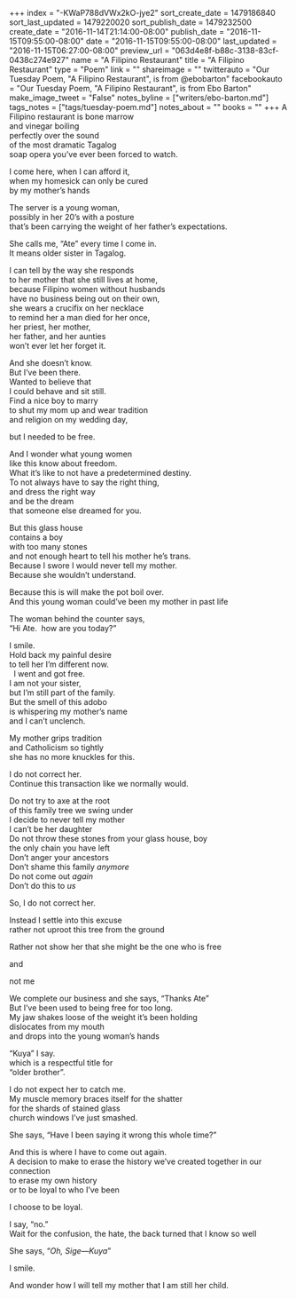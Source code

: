 +++
index = "-KWaP788dVWx2kO-jye2"
sort_create_date = 1479186840
sort_last_updated = 1479220020
sort_publish_date = 1479232500
create_date = "2016-11-14T21:14:00-08:00"
publish_date = "2016-11-15T09:55:00-08:00"
date = "2016-11-15T09:55:00-08:00"
last_updated = "2016-11-15T06:27:00-08:00"
preview_url = "063d4e8f-b88c-3138-83cf-0438c274e927"
name = "A Filipino Restaurant"
title = "A Filipino Restaurant"
type = "Poem"
link = ""
shareimage = ""
twitterauto = "Our Tuesday Poem, \"A Filipino Restaurant\", is from @ebobarton"
facebookauto = "Our Tuesday Poem, \"A Filipino Restaurant\", is from Ebo Barton"
make_image_tweet = "False"
notes_byline = ["writers/ebo-barton.md"]
tags_notes = ["tags/tuesday-poem.md"]
notes_about = ""
books = ""
+++
A Filipino restaurant is bone marrow<br>
and vinegar boiling<br>
perfectly over the sound<br>
of the most dramatic Tagalog<br> 
soap opera you’ve ever been forced to watch. 

I come here, when I can afford it,<br>
when my homesick can only be cured<br>
by my mother’s hands

The server is a young woman,<br>
possibly in her 20’s with a posture<br>
that’s been carrying the weight of her father’s expectations. 

She calls me, “Ate” every time I come in.<br>
It means older sister in Tagalog.  

I can tell by the way she responds<br>
to her mother that she still lives at home,<br>
because Filipino women without husbands<br>
have no business being out on their own,<br>
she wears a crucifix on her necklace<br>
to remind her a man died for her once,<br>
her priest, her mother,<br>
her father, and her aunties<br>
won’t ever let her forget it.  

And she doesn’t know.<br>
But I’ve been there.<br>
Wanted to believe that<br>
I could behave and sit still.<br>
Find a nice boy to marry<br>
to shut my mom up and wear tradition<br>
and religion on my wedding day, 

but I needed to be free.  

And I wonder what young women<br>
like this know about freedom.<br>
What it’s like to not have a predetermined destiny.<br>
To not always have to say the right thing,<br>
and dress the right way<br>
and be the dream<br>
that someone else dreamed for you. 

But this glass house<br> 
contains a boy<br>
with too many stones<br>
and not enough heart 
to tell his mother he’s trans.<br>
Because I swore I would never tell my mother.<br>
Because she wouldn’t understand. 

Because this is will make the pot boil over.<br>
And this young woman could’ve been my mother in past life 

The woman behind the counter says,<br>
“Hi Ate.  how are you today?”

I smile.<br>
Hold back my painful desire<br>
to tell her I’m different now.<br> 
I went and got free.<br>
I am not your sister,<br>
but I’m still part of the family.<br>
But the smell of this adobo<br>
is whispering my mother’s name<br>
and I can’t unclench.  

My mother grips tradition<br>
and Catholicism so tightly<br>
she has no more knuckles for this. 

I do not correct her.<br>
Continue this transaction like we normally would.

Do not try to axe at the root<br>
of this family tree we swing under<br>
I decide to never tell my mother<br>
I can’t be her daughter<br>
Do not throw these stones from your glass house, boy<br>
the only chain you have left<br>
Don’t anger your ancestors<br>
Don’t shame this family _anymore_<br>
Do not come out _again_<br>
Don’t do this to _us_

So, I do not correct her.

Instead I settle into this excuse<br>
rather not uproot this tree from the ground

Rather not show her that she might be the one who is free

and 

not me

We complete our business and she says, “Thanks Ate”<br>
But I’ve been used to being free for too long.<br>
My jaw shakes loose of the weight it’s been holding<br>
dislocates from my mouth<br>
and drops into the young woman’s hands

“Kuya” I say.<br>
which is a respectful title for<br>
“older brother”.

I do not expect her to catch me.<br>
My muscle memory braces itself for the shatter<br>
for the shards of stained glass<br>
church windows I’ve just smashed.

She says, “Have I been saying it wrong this whole time?”

And this is where I have to come out again.<br>
A decision to make to erase the history we’ve created together in our connection<br>
to erase my own history<br>
or to be loyal to who I’ve been 

I choose to be loyal.

I say, “no.”<br>
Wait for the confusion, the hate, the back turned that I know so well

She says, “_Oh, Sige—Kuya_”

I smile.

And wonder how I will tell my mother that I am still her child.